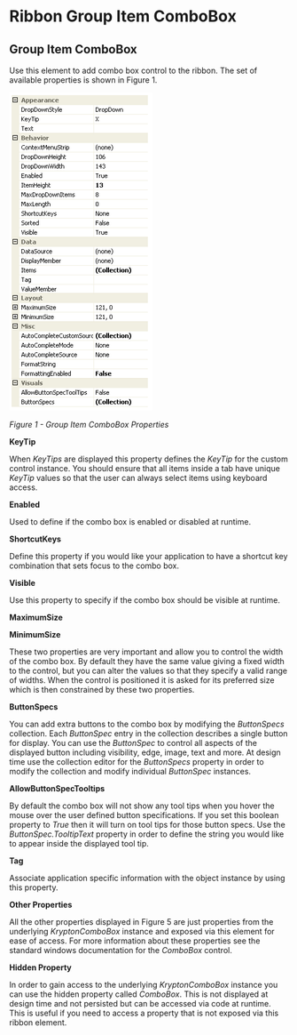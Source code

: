 # Ribbon Group Item ComboBox

## Group Item ComboBox
Use this element to add combo box control to the ribbon. The set of available properties is shown in Figure 1.

![](RibbonComboBox.png)

*Figure 1 - Group Item ComboBox Properties*

**KeyTip**

When *KeyTips* are displayed this property defines the *KeyTip* for the custom control instance. You should ensure that all items inside a tab have unique *KeyTip* values so that the user can always select items using keyboard access.

**Enabled**

Used to define if the combo box is enabled or disabled at runtime.

**ShortcutKeys**

Define this property if you would like your application to have a shortcut key combination that sets focus to the combo box.

**Visible**

Use this property to specify if the combo box should be visible at runtime. 

**MaximumSize**

**MinimumSize**

These two properties are very important and allow you to control the width of the combo box. By default they have the same value giving a fixed width to the control, but you can alter the values so that they specify a valid range of widths. When the control is positioned it is asked for its preferred size which is then constrained by these two properties.

**ButtonSpecs**

You can add extra buttons to the combo box by modifying the *ButtonSpecs* collection. Each *ButtonSpec* entry in the collection describes a single button for display. You can use the *ButtonSpec* to control all aspects of the displayed button including visibility, edge, image, text and more. At design time use the collection editor for the *ButtonSpecs* property in order to modify the collection and modify individual *ButtonSpec* instances.  

**AllowButtonSpecTooltips**

By default the combo box will not show any tool tips when you hover the mouse over the user defined button specifications. If you set this boolean property to *True* then it will turn on tool tips for those button specs. Use the *ButtonSpec.TooltipText* property in order to define the string you would like to appear inside the displayed tool tip.

**Tag**

Associate application specific information with the object instance by using this property. 

**Other Properties**

All the other properties displayed in Figure 5 are just properties from the underlying *KryptonComboBox* instance and exposed via this element for ease of access. For more information about these properties see the standard windows documentation for the *ComboBox* control.

**Hidden Property**

In order to gain access to the underlying *KryptonComboBox* instance you can use the hidden property called *ComboBox*. This is not displayed at design time and not persisted but can be accessed via code at runtime. This is useful if you need to access a property that is not exposed via this ribbon element.

